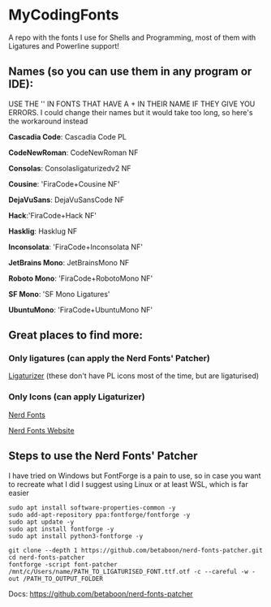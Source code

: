 # MyCodingFonts
A repo with the fonts I use for Shells and Programming, most of them with Ligatures and Powerline support!

## Names (so you can use them in any program or IDE):

USE THE '' IN FONTS THAT HAVE A + IN THEIR NAME IF THEY GIVE YOU ERRORS. I could change their names but it would take too long, so here's the workaround instead

**Cascadia Code**: Cascadia Code PL

**CodeNewRoman**: CodeNewRoman NF

**Consolas**: Consolasligaturizedv2 NF

**Cousine**: 'FiraCode+Cousine NF'

**DejaVuSans**: DejaVuSansCode NF

**Hack**:'FiraCode+Hack NF'

**Hasklig**: Hasklug NF

**Inconsolata**: 'FiraCode+Inconsolata NF'

**JetBrains Mono**: JetBrainsMono NF

**Roboto Mono**: 'FiraCode+RobotoMono NF'

**SF Mono**: 'SF Mono Ligatures'

**UbuntuMono**: 'FiraCode+UbuntuMono NF'


## Great places to find more:
### Only ligatures (can apply the Nerd Fonts' Patcher)
[Ligaturizer](https://github.com/ChristinWhite/ligaturizer/tree/master/output-fonts) (these don't have PL icons most of the time, but are ligaturised)

### Only Icons (can apply Ligaturizer)
[Nerd Fonts](https://github.com/ryanoasis/nerd-fonts/tree/master/patched-fonts)

[Nerd Fonts Website](https://www.nerdfonts.com/font-downloads)


## Steps to use the Nerd Fonts' Patcher
I have tried on Windows but FontForge is a pain to use, so in case you want to recreate what I did I suggest using Linux or at least WSL, which is far easier

```
sudo apt install software-properties-common -y
sudo add-apt-repository ppa:fontforge/fontforge -y
sudo apt update -y
sudo apt install fontforge -y
sudo apt install python3-fontforge -y

git clone --depth 1 https://github.com/betaboon/nerd-fonts-patcher.git
cd nerd-fonts-patcher
fontforge -script font-patcher /mnt/c/Users/name/PATH_TO_LIGATURISED_FONT.ttf.otf -c --careful -w -out /PATH_TO_OUTPUT_FOLDER
```

Docs: https://github.com/betaboon/nerd-fonts-patcher
